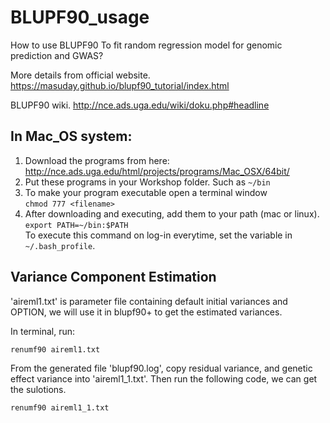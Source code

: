 # BLUPF90_usage
How to use BLUPF90 To fit random regression model for genomic prediction and GWAS? 

More details from official website. https://masuday.github.io/blupf90_tutorial/index.html

BLUPF90 wiki. http://nce.ads.uga.edu/wiki/doku.php#headline

## In Mac_OS system:

1.  Download the programs from here: http://nce.ads.uga.edu/html/projects/programs/Mac_OSX/64bit/
2.	Put these programs in your Workshop folder. Such as ``` ~/bin ```
3.	To make your program executable open a terminal window                                    
    ```chmod 777 <filename>```
4.  After downloading and executing, add them to your path (mac or linux). ```export PATH=~/bin:$PATH```  
To execute this command on log-in everytime, set the variable in ```~/.bash_profile```.

## Variance Component Estimation
'aireml1.txt' is parameter file containing default initial variances and OPTION, we will use it in blupf90+ to get the estimated variances.

In terminal, run:
```
renumf90 aireml1.txt 
```

From the generated file 'blupf90.log', copy residual variance, and genetic effect variance into 'aireml1_1.txt'. Then run the following code, we can get the sulotions.
```
renumf90 aireml1_1.txt 
```